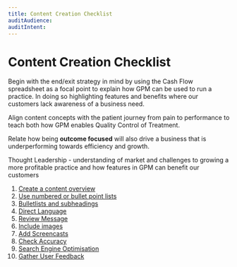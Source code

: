 ```yaml
---
title: Content Creation Checklist
auditAudience:
auditIntent:
---
```


# Content Creation Checklist

Begin with the end/exit strategy in mind by using the Cash Flow spreadsheet as a focal point to explain how GPM can be used to run a practice. In doing so highlighting features and benefits where our customers lack awareness of a business need.

Align content concepts with the patient journey from pain to performance to teach both how GPM enables Quality Control of Treatment.

Relate how being **outcome focused** will also drive a business that is underperforming towards efficiency and growth.

Thought Leadership - understanding of market and challenges to growing a more profitable practice and how features in GPM can benefit our customers

1. [Create a content overview](./01-create-a-content-overview/)
2. [Use numbered or bullet point lists](/02-create-a-content-overview/)
3. [Bulletlists and subheadings](./03-bulletlists-and-subheadings/)
4. [Direct Language](./04-direct-language/)
5. [Review Message](./05-review-process/)
6. [Include images](./06-interlinking/)
7. [Add Screencasts](./07-add-screencasts/)
8. [Check Accuracy](./08-accuracy/)
9. [Search Engine Optimisation](./09-search-engine-optimisation/)
10. [Gather User Feedback](./10-user-feedback/)
